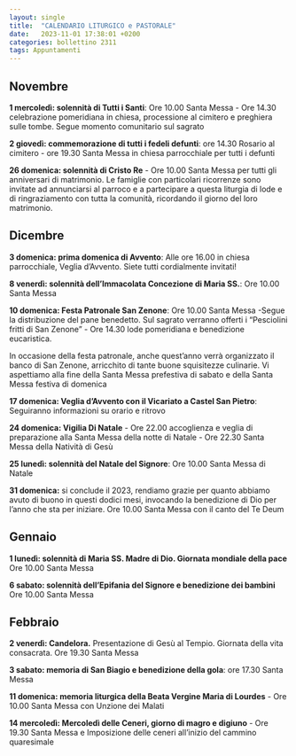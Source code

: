 ```yaml
---
layout: single
title:  "CALENDARIO LITURGICO e PASTORALE"
date:   2023-11-01 17:38:01 +0200
categories: bollettino 2311
tags: Appuntamenti
---
```



## Novembre

**1    mercoledì: solennità di Tutti i Santi**:  Ore 10.00 Santa Messa - Ore 14.30 celebrazione pomeridiana in chiesa, processione al cimitero e preghiera sulle tombe. Segue momento comunitario sul sagrato

**2    giovedì: commemorazione di tutti i fedeli defunti**: ore 14.30 Rosario al cimitero - ore 19.30 Santa Messa in chiesa parrocchiale per tutti i defunti

**26   domenica: solennità di Cristo Re**  -      Ore 10.00 Santa Messa per tutti gli anniversari di matrimonio. Le famiglie con particolari ricorrenze sono invitate ad annunciarsi al parroco e a partecipare a questa liturgia di lode e di ringraziamento con tutta la comunità, ricordando il giorno del loro matrimonio.


## Dicembre
**3    domenica: prima domenica di Avvento**:      Alle ore 16.00 in chiesa parrocchiale, Veglia d’Avvento. Siete tutti cordialmente invitati!

**8    venerdì: solennità dell’Immacolata Concezione di Maria SS.**: Ore 10.00 Santa Messa

**10   domenica: Festa Patronale San Zenone**: Ore 10.00 Santa Messa -Segue la distribuzione del pane benedetto. Sul sagrato verranno offerti i “Pesciolini fritti di San Zenone”  -     Ore 14.30 lode pomeridiana e benedizione eucaristica.

In occasione della festa patronale, anche quest’anno verrà organizzato il banco di San Zenone, arricchito di tante buone squisitezze culinarie. Vi aspettiamo alla fine della Santa Messa prefestiva di sabato e della Santa Messa festiva di domenica

**17   domenica: Veglia d’Avvento con il Vicariato a Castel San Pietro**:     Seguiranno informazioni su orario e ritrovo

**24   domenica: Vigilia Di Natale** - Ore 22.00 accoglienza e veglia di preparazione alla Santa Messa della notte di Natale - Ore 22.30 Santa Messa della Natività di Gesù 

**25   lunedì: solennità del Natale del Signore**:      Ore 10.00 Santa Messa di Natale

**31   domenica:** si conclude il 2023, rendiamo grazie per quanto abbiamo avuto di buono in questi dodici mesi, invocando la benedizione di Dio per l’anno che sta per iniziare.  Ore 10.00 Santa Messa con il canto del Te Deum

## Gennaio

**1 lunedì: solennità di Maria SS. Madre di Dio. Giornata mondiale della pace** Ore 10.00 Santa Messa

**6    sabato: solennità dell’Epifania del Signore e benedizione dei bambini**     Ore 10.00 Santa Messa

## Febbraio

**2 venerdì: Candelora.** Presentazione di Gesù al Tempio. Giornata della vita consacrata.    Ore 19.30 Santa Messa

**3 sabato: memoria di San Biagio e benedizione della gola**: ore 17.30 Santa Messa

**11   domenica: memoria liturgica della Beata Vergine Maria di Lourdes** - Ore 10.00 Santa Messa con Unzione dei Malati

**14   mercoledì: Mercoledì delle Ceneri, giorno di magro e digiuno** - Ore 19.30 Santa Messa e Imposizione delle ceneri all’inizio del cammino quaresimale

